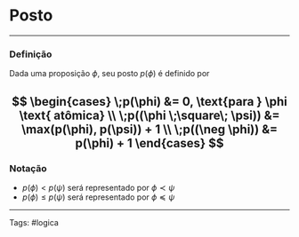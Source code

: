 # Posto

---

### Definição

Dada uma proposição $\phi$, seu posto $p(\phi)$ é definido por

$$
\begin{cases}
    \;p(\phi) &= 0, \text{para } \phi \text{ atômica}  \\
    \;p((\phi \;\square\; \psi)) &= \max(p(\phi), p(\psi)) + 1 \\
    \;p((\neg \phi)) &= p(\phi) + 1
\end{cases}
$$
---

### Notação

- $p(\phi) < p(\psi)$ será representado por $\phi \prec \psi$
- $p(\phi) \leq p(\psi)$ será representado por $\phi \preceq \psi$

---

Tags: #logica 